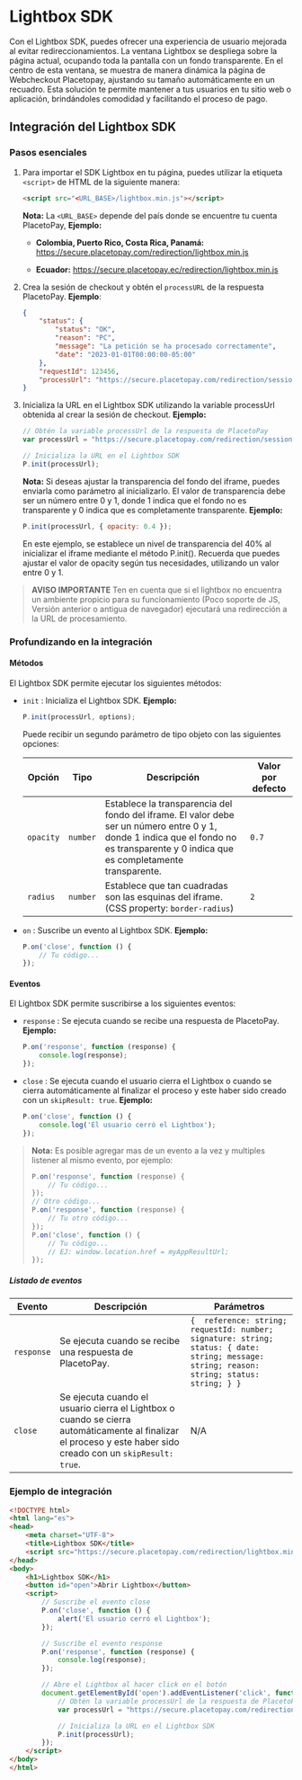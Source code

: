 # Lightbox SDK

Con el Lightbox SDK, puedes ofrecer una experiencia de usuario mejorada al evitar redireccionamientos. La ventana Lightbox se despliega sobre la página actual, ocupando toda la pantalla con un fondo transparente. En el centro de esta ventana, se muestra de manera dinámica la página de Webcheckout Placetopay, ajustando su tamaño automáticamente en un recuadro. Esta solución te permite mantener a tus usuarios en tu sitio web o aplicación, brindándoles comodidad y facilitando el proceso de pago.

## Integración del Lightbox SDK

### Pasos esenciales
1.	Para importar el SDK Lightbox en tu página, puedes utilizar la etiqueta `<script>` de HTML de la siguiente manera:

	```html
	<script src="<URL_BASE>/lightbox.min.js"></script>
	```

	**Nota:** La `<URL_BASE>` depende del país donde se encuentre tu cuenta PlacetoPay, **Ejemplo:**

	- **Colombia, Puerto Rico, Costa Rica, Panamá:** https://secure.placetopay.com/redirection/lightbox.min.js

	- **Ecuador:** https://secure.placetopay.ec/redirection/lightbox.min.js

2.	Crea la sesión de checkout y obtén el `processURL` de la respuesta PlacetoPay. **Ejemplo**:
	```json
	{
		"status": {
			"status": "OK",
			"reason": "PC",
			"message": "La petición se ha procesado correctamente",
			"date": "2023-01-01T00:00:00-05:00"
		},
		"requestId": 123456,
		"processUrl": "https://secure.placetopay.com/redirection/session/123456/1234567890abc1234567890abc12345"
	}
	```

3.	Inicializa la URL en el Lightbox SDK utilizando la variable processUrl obtenida al crear la sesión de checkout. **Ejemplo:**

	```javascript
	// Obtén la variable processUrl de la respuesta de PlacetoPay
	var processUrl = "https://secure.placetopay.com/redirection/session/123456/1234567890abc1234567890abc12345";

	// Inicializa la URL en el Lightbox SDK
	P.init(processUrl);
	```

	**Nota:** Si deseas ajustar la transparencia del fondo del iframe, puedes enviarla como parámetro al inicializarlo. El valor de transparencia debe ser un número entre 0 y 1, donde 1 indica que el fondo no es transparente y 0 indica que es completamente transparente. **Ejemplo:**

	```javascript
	P.init(processUrl, { opacity: 0.4 });
	```

	En este ejemplo, se establece un nivel de transparencia del 40% al inicializar el iframe mediante el método P.init(). Recuerda que puedes ajustar el valor de opacity según tus necesidades, utilizando un valor entre 0 y 1.


>**AVISO IMPORTANTE**
>Ten en cuenta que si el lightbox no encuentra un ambiente propicio para su funcionamiento (Poco soporte de JS, Versión anterior o antigua de navegador) ejecutará una redirección a la URL de procesamiento.

### Profundizando en la integración
#### Métodos

El Lightbox SDK permite ejecutar los siguientes métodos:

- `init` : Inicializa el Lightbox SDK. **Ejemplo:**

	```javascript
	P.init(processUrl, options);
	```

	Puede recibir un segundo parámetro de tipo objeto con las siguientes opciones:

	| Opción | Tipo | Descripción | Valor por defecto |
	| --- | --- | --- | --- |
	| `opacity` | `number` | Establece la transparencia del fondo del iframe. El valor debe ser un número entre 0 y 1, donde 1 indica que el fondo no es transparente y 0 indica que es completamente transparente. | `0.7` |
	| `radius` | `number` | Establece que tan cuadradas son las esquinas del iframe. (CSS property: `border-radius`) | `2` |


- `on` : Suscribe un evento al Lightbox SDK. **Ejemplo:**

	```javascript
	P.on('close', function () {
		// Tu código...
	});
	```

#### Eventos

El Lightbox SDK permite suscribirse a los siguientes eventos:

- `response` : Se ejecuta cuando se recibe una respuesta de PlacetoPay. **Ejemplo:**

	```javascript
	P.on('response', function (response) {
		console.log(response);
	});
	```

- `close` : Se ejecuta cuando el usuario cierra el Lightbox o cuando se cierra automáticamente al finalizar el proceso y este haber sido creado con un `skipResult: true`. **Ejemplo:**

	```javascript
	P.on('close', function () {
		console.log('El usuario cerró el Lightbox');
	});
	```

> **Nota:** Es posible agregar mas de un evento a la vez y multiples listener al mismo evento, por ejemplo:
>	```javascript
>	P.on('response', function (response) {
>		// Tu código...
>	});
>	// Otro código...
>	P.on('response', function (response) {
>		// Tu otro código...
>	});
>	P.on('close', function () {
>		// Tu código...
>	    // EJ: window.location.href = myAppResultUrl;
>	});
>	```

##### Listado de eventos

| Evento | Descripción | Parámetros |
| --- | --- | --- |
| `response` | Se ejecuta cuando se recibe una respuesta de PlacetoPay. | ``` {  reference: string; requestId: number; signature: string; status: { date: string; message: string; reason: string; status: string; } } ```|
| `close` | Se ejecuta cuando el usuario cierra el Lightbox o cuando se cierra automáticamente al finalizar el proceso y este haber sido creado con un `skipResult: true`. | N/A |

### Ejemplo de integración

```html
<!DOCTYPE html>
<html lang="es">
<head>
	<meta charset="UTF-8">
	<title>Lightbox SDK</title>
	<script src="https://secure.placetopay.com/redirection/lightbox.min.js"></script>
</head>
<body>
	<h1>Lightbox SDK</h1>
	<button id="open">Abrir Lightbox</button>
	<script>
		// Suscribe el evento close
		P.on('close', function () {
			alert('El usuario cerró el Lightbox');
		});

		// Suscribe el evento response
		P.on('response', function (response) {
			console.log(response);
		});

		// Abre el Lightbox al hacer click en el botón
		document.getElementById('open').addEventListener('click', function () {
			// Obtén la variable processUrl de la respuesta de PlacetoPay
			var processUrl = "https://secure.placetopay.com/redirection/session/123456/1234567890abc1234567890abc12345";

			// Inicializa la URL en el Lightbox SDK
			P.init(processUrl);
		});
	</script>
</body>
</html>
```